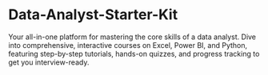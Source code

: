 # Data-Analyst-Starter-Kit
Your all-in-one platform for mastering the core skills of a data analyst. Dive into comprehensive, interactive courses on Excel, Power BI, and Python, featuring step-by-step tutorials, hands-on quizzes, and progress tracking to get you interview-ready.
